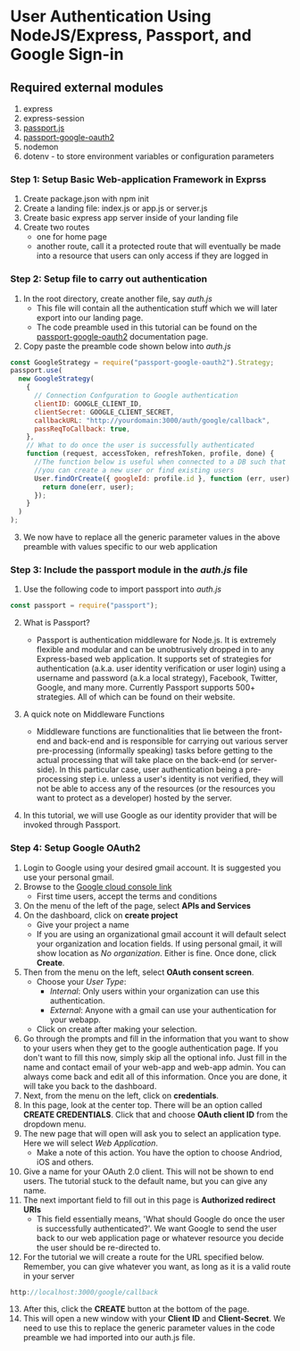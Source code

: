 # User Authentication Using NodeJS/Express, Passport, and Google Sign-in

## Required external modules

1. express
2. express-session
3. [passport.js](http://www.passportjs.org/)
4. [passport-google-oauth2](http://www.passportjs.org/packages/passport-google-oauth2/)
5. nodemon
6. dotenv - to store environment variables or configuration parameters

### Step 1: Setup Basic Web-application Framework in Exprss

1. Create package.json with npm init
2. Create a landing file: index.js or app.js or server.js
3. Create basic express app server inside of your landing file
4. Create two routes
   - one for home page
   - another route, call it a protected route that will eventually be made into a resource that users can only access if they are logged in

### Step 2: Setup file to carry out authentication

1. In the root directory, create another file, say _auth.js_
   - This file will contain all the authentication stuff which we will later export into our landing page.
   - The code preamble used in this tutorial can be found on the [passport-google-oauth2](http://www.passportjs.org/packages/passport-google-oauth2/) documentation page.
2. Copy paste the preamble code shown below into _auth.js_

```javascript
const GoogleStrategy = require("passport-google-oauth2").Strategy;
passport.use(
  new GoogleStrategy(
    {
      // Connection Confguration to Google authentication
      clientID: GOOGLE_CLIENT_ID,
      clientSecret: GOOGLE_CLIENT_SECRET,
      callbackURL: "http://yourdomain:3000/auth/google/callback",
      passReqToCallback: true,
    },
    // What to do once the user is successfully authenticated
    function (request, accessToken, refreshToken, profile, done) {
      //The function below is useful when connected to a DB such that
      //you can create a new user or find existing users
      User.findOrCreate({ googleId: profile.id }, function (err, user) {
        return done(err, user);
      });
    }
  )
);
```

3. We now have to replace all the generic parameter values in the above preamble with values specific to our web application

### Step 3: Include the passport module in the _auth.js_ file

1. Use the following code to import passport into _auth.js_

```javascript
const passport = require("passport");
```

2. What is Passport?

   - Passport is authentication middleware for Node.js. It is extremely flexible and modular and can be unobtrusively dropped in to any Express-based web application. It supports set of strategies for authentication (a.k.a. user identity verification or user login) using a username and password (a.k.a local strategy), Facebook, Twitter, Google, and many more. Currently Passport supports 500+ strategies. All of which can be found on their website.

3. A quick note on Middleware Functions

   - Middleware functions are functionalities that lie between the front-end and back-end and is responsible for carrying out various server pre-processing (informally speaking) tasks before getting to the actual processing that will take place on the back-end (or server-side). In this particular case, user authentication being a pre-processing step i.e. unless a user's identity is not verified, they will not be able to access any of the resources (or the resources you want to protect as a developer) hosted by the server.

4. In this tutorial, we will use Google as our identity provider that will be invoked through Passport.

### Step 4: Setup Google OAuth2

1. Login to Google using your desired gmail account. It is suggested you use your personal gmail.
2. Browse to the [Google cloud console link](https://console.cloud.google.com/getting-started)
   - First time users, accept the terms and conditions
3. On the menu of the left of the page, select **APIs and Services**
4. On the dashboard, click on **create project**
   - Give your project a name
   - If you are using an organizational gmail account it will default select your organization and location fields. If using personal gmail, it will show location as _No organization_. Either is fine. Once done, click **Create**.
5. Then from the menu on the left, select **OAuth consent screen**.
   - Choose your _User Type_:
     - _Internal_: Only users within your organization can use this authentication.
     - _External_: Anyone with a gmail can use your authentication for your webapp.
   - Click on create after making your selection.
6. Go through the prompts and fill in the information that you want to show to your users when they get to the google authentication page. If you don't want to fill this now, simply skip all the optional info. Just fill in the name and contact email of your web-app and web-app admin. You can always come back and edit all of this information. Once you are done, it will take you back to the dashboard.
7. Next, from the menu on the left, click on **credentials**.
8. In this page, look at the center top. There will be an option called **CREATE CREDENTIALS**. Click that and choose **OAuth client ID** from the dropdown menu.
9. The new page that will open will ask you to select an application type. Here we will select _Web Application_.
   - Make a note of this action. You have the option to choose Andriod, iOS and others.
10. Give a name for your OAuth 2.0 client. This will not be shown to end users. The tutorial stuck to the default name, but you can give any name.
11. The next important field to fill out in this page is **Authorized redirect URIs**
    - This field essentially means, 'What should Google do once the user is successfully authenticated?'. We want Google to send the user back to our web application page or whatever resource you decide the user should be re-directed to.
12. For the tutorial we will create a route for the URL specified below. Remember, you can give whatever you want, as long as it is a valid route in your server

```javascript
http://localhost:3000/google/callback
```

13. After this, click the **CREATE** button at the bottom of the page.
14. This will open a new window with your **Client ID** and **Client-Secret**. We need to use this to replace the generic parameter values in the code preamble we had imported into our auth.js file.
